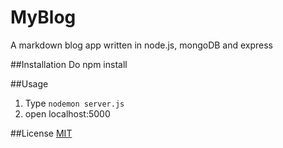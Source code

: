 # MyBlog
A markdown blog app written in node.js, mongoDB and express

##Installation
Do npm install

##Usage
1. Type ``` nodemon server.js ```
2. open localhost:5000

##License
[MIT](https://github.com/Anvi-Ranka/MyBlog/blob/master/LICENSE)

